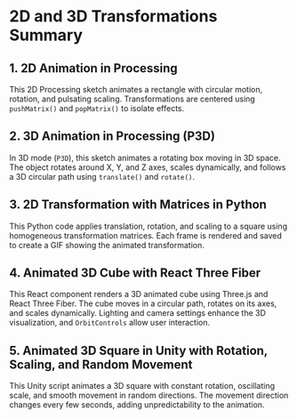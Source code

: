 # 2D and 3D Transformations Summary

## 1. 2D Animation in Processing

This 2D Processing sketch animates a rectangle with circular motion, rotation, and pulsating scaling. Transformations are centered using `pushMatrix()` and `popMatrix()` to isolate effects.

## 2. 3D Animation in Processing (P3D)

In 3D mode (`P3D`), this sketch animates a rotating box moving in 3D space. The object rotates around X, Y, and Z axes, scales dynamically, and follows a 3D circular path using `translate()` and `rotate()`.

## 3. 2D Transformation with Matrices in Python

This Python code applies translation, rotation, and scaling to a square using homogeneous transformation matrices. Each frame is rendered and saved to create a GIF showing the animated transformation.

## 4. Animated 3D Cube with React Three Fiber

This React component renders a 3D animated cube using Three.js and React Three Fiber. The cube moves in a circular path, rotates on its axes, and scales dynamically. Lighting and camera settings enhance the 3D visualization, and `OrbitControls` allow user interaction.

## 5. Animated 3D Square in Unity with Rotation, Scaling, and Random Movement

This Unity script animates a 3D square with constant rotation, oscillating scale, and smooth movement in random directions. The movement direction changes every few seconds, adding unpredictability to the animation.
